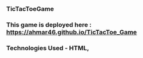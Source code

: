### TicTacToeGame

### This game is deployed here : https://ahmar46.github.io/TicTacToe_Game

### Technologies Used - HTML, 